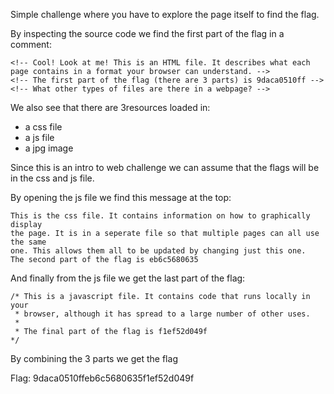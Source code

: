 Simple challenge where you have to explore the page itself to find the flag.

By inspecting the source code we find the first part of the flag in a comment:
```
<!-- Cool! Look at me! This is an HTML file. It describes what each page contains in a format your browser can understand. -->
<!-- The first part of the flag (there are 3 parts) is 9daca0510ff -->
<!-- What other types of files are there in a webpage? -->
```

We also see that there are 3resources loaded in:
- a css file
- a js file
- a jpg image

Since this is an intro to web challenge we can assume that the flags will be in the css and js file.

By opening the js file we find this message at the top:
```
This is the css file. It contains information on how to graphically display
the page. It is in a seperate file so that multiple pages can all use the same 
one. This allows them all to be updated by changing just this one.
The second part of the flag is eb6c5680635 
```

And finally from the js file we get the last part of the flag:
```
/* This is a javascript file. It contains code that runs locally in your
 * browser, although it has spread to a large number of other uses.
 *
 * The final part of the flag is f1ef52d049f
*/
```

By combining the 3 parts we get the flag

Flag: 9daca0510ffeb6c5680635f1ef52d049f
